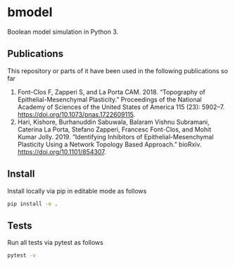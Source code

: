 # bmodel
Boolean model simulation in Python 3. 

## Publications
This repository or parts of it have been used in the following publications so far

1. Font-Clos F, Zapperi S, and La Porta CAM. 2018. “Topography of Epithelial-Mesenchymal Plasticity.” Proceedings of the National Academy of Sciences of the United States of America 115 (23): 5902–7. https://doi.org/10.1073/pnas.1722609115.
2. Hari, Kishore, Burhanuddin Sabuwala, Balaram Vishnu Subramani, Caterina La Porta, Stefano Zapperi, Francesc Font-Clos, and Mohit Kumar Jolly. 2019. “Identifying Inhibitors of Epithelial-Mesenchymal Plasticity Using a Network Topology Based Approach.” bioRxiv. https://doi.org/10.1101/854307. 

## Install
Install locally via pip in editable mode as follows
```bash
pip install -e .
```

## Tests
Run all tests via pytest as follows
```bash
pytest -v
```

